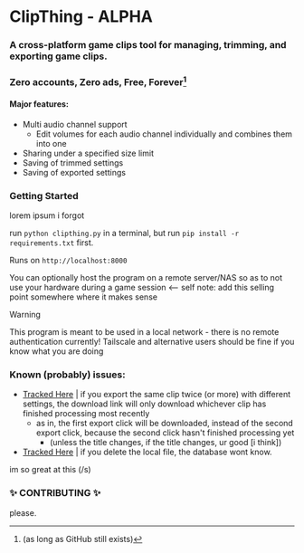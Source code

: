 # ClipThing - ALPHA

### A cross-platform game clips tool for managing, trimming, and exporting game clips.
### Zero accounts, Zero ads, Free, Forever[^1]

#### Major features:
- Multi audio channel support
    - Edit volumes for each audio channel individually and combines them into one
- Sharing under a specified size limit
- Saving of trimmed settings
- Saving of exported settings

### Getting Started
lorem ipsum i forgot

run `python clipthing.py` in a terminal, but run `pip install -r requirements.txt` first.

Runs on `http://localhost:8000`


You can optionally host the program on a remote server/NAS so as to not use your hardware during a game session <-- self note: add this selling point somewhere where it makes sense

> [!WARNING]
> This program is meant to be used in a local network - there is no remote authentication currently! Tailscale and alternative users should be fine if you know what you are doing

### Known (probably) issues:

- [Tracked Here](https://github.com/users/Happyllama25/projects/2/views/1?pane=issue&itemId=133277060&issue=Happyllama25%7CClipThing%7C13) | if you export the same clip twice (or more) with  different settings, the download link will only download whichever clip has finished processing most recently
    - as in, the first export click will be downloaded, instead of the second export click, because the second click hasn't finished processing yet
        - (unless the title changes, if the title changes, ur good [i think])
- [Tracked Here](https://github.com/users/Happyllama25/projects/2/views/1?pane=issue&itemId=133228518) | if you delete the local file, the database wont know.


im so great at this (/s)

### ✨ CONTRIBUTING ✨

please.

[^1]:  (as long as GitHub still exists)